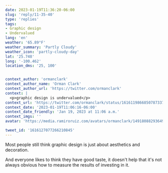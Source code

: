 ```yaml
---
date: 2023-01-19T11:36:20-06:00
slug: 'reply/11-35-40'
type: 'replies'
tags:
- Graphic design
- Undervalued
lang: 'en'
weather: '65.89°F'
weather_summary: 'Partly Cloudy'
weather_icon: 'partly-cloudy-day'
lat: '25.748'
long: '-100.462'
location_dms: '25, 100'


context_author: 'ormanclark'
context_author_name: 'Orman Clark'
context_author_url: 'https://twitter.com/ormanclark'
context: |
  <p>graphic design is undervalued</p>
context_url: 'https://twitter.com/ormanclark/status/1616119866850787337'
context_date: '2023-01-19T11:06:16-06:00'
context_date_friendly: 'Jan 19, 2023 at 11:06 a.m.'
context_imgs: ''
avatar: 'https://media.ramiroruiz.com/avatars/ormanclark/1491808829364973571/005NG4os_bigger.jpg'

tweet_id: '1616127077266210845'
---
```

Most people still think graphic design is just about aesthetics and decoration. 

And everyone likes to think they have good taste, it doesn't help that it's not always obvious how to measure the results of investing in it.